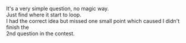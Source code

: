 It's a very simple question, no magic way.\
Just find where it start to loop.\
I had the correct idea but missed one small point which caused I didn't finish the \
2nd question in the contest.